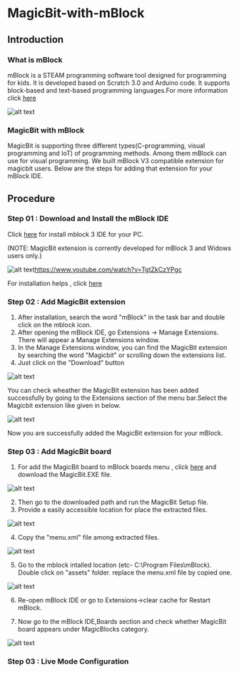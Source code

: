 # MagicBit-with-mBlock
## Introduction
### What is mBlock

mBlock is a STEAM programming software tool designed for programming for kids. It is developed based on Scratch 3.0 and Arduino code.  It supports block-based and text-based programming languages.For more information click [here](http://www.mblock.cc/introduction-to-product/)

![alt text](https://github.com/magicbitlk/MagicBit-with-mBlock/blob/master/images/MagicBit/mBlock.jpg "Logo Title Text 1")

### MagicBit with mBlock

MagicBit is supporting three different types(C-programming, visual programming and IoT) of programming methods. Among them mBlock can use for visual programming. We built mBlock V3 compatible extension for magicbit users. Below are the steps for adding that extension for your mBlock IDE.

## Procedure

### Step 01 : Download and Install the mBlock IDE

Click [here](http://www.mblock.cc/mblock-software/) for install mblock 3 IDE for your PC. 

(NOTE: MagicBit extension is corrently developed for mBlock 3 and Widows users only.)

![alt text](https://github.com/magicbitlk/MagicBit-with-mBlock/blob/master/images/MagicBit/mblock3.png "Logo Title Text 1")https://www.youtube.com/watch?v=TgtZkCzYPgc

For installation helps , click [here](https://www.youtube.com/watch?v=TgtZkCzYPgc)

### Step 02 : Add MagicBit extension

1. After installation, search the word "mBlock" in the task bar and double click on the mblock icon.
2. After opening the mBlock IDE, go  Extensions -> Manage Extensions. There will appear a Manage Extensions window. 
3. In the Manage Extensions window, you can find the MagicBit extension by searching the word "Magicbit" or scrolling down the extensions list.
4. Just click on the "Download" button

![alt text](https://github.com/magicbitlk/MagicBit-with-mBlock/blob/master/images/MagicBit/adding_extension.png "Logo Title Text 1")

You can check wheather the MagicBit extension has been added successfully by going to the Extensions section of the menu bar.Select the Magicbit extension like given in below.

![alt text](https://github.com/magicbitlk/MagicBit-with-mBlock/blob/master/images/MagicBit/magicbit.png "Logo Title Text 1")

Now you are successfully added the MagicBit extension for your mBlock.

### Step 03 : Add MagicBit board

1. For add the MagicBit board to mBlock boards menu , click [here](https://github.com/magicbitlk/MagicBit-with-mBlock/blob/master/setup/MagicBit%20Setup.EXE) and download the MagicBit.EXE file. 

![alt text](https://github.com/magicbitlk/MagicBit-with-mBlock/blob/master/images/MagicBit/setup.png "Logo Title Text 1")

2. Then go to the downloaded path and run the MagicBit Setup file.
3. Provide a easily accessible location for place the extracted files.

![alt text](https://github.com/magicbitlk/MagicBit-with-mBlock/blob/master/images/MagicBit/magicbit_setup.png "Logo Title Text 1")

4. Copy the "menu.xml" file among extracted files.

![alt text](https://github.com/magicbitlk/MagicBit-with-mBlock/blob/master/images/MagicBit/menu.png "Logo Title Text 1")

5. Go to the mblock intalled location (etc- C:\Program Files\mBlock). Double click on "assets" folder. replace the menu.xml file by copied one.

![alt text](https://github.com/magicbitlk/MagicBit-with-mBlock/blob/master/images/MagicBit/assets.png "Logo Title Text 1")

6. Re-open mBlock IDE or go to Extensions->clear cache for Restart mBlock.  

7. Now go to the mBlock IDE,Boards section and check whether MagicBit board appears under MagicBlocks category.

![alt text](https://github.com/magicbitlk/MagicBit-with-mBlock/blob/master/images/MagicBit/board_menu.png "Logo Title Text 1")

### Step 03 : Live Mode Configuration
